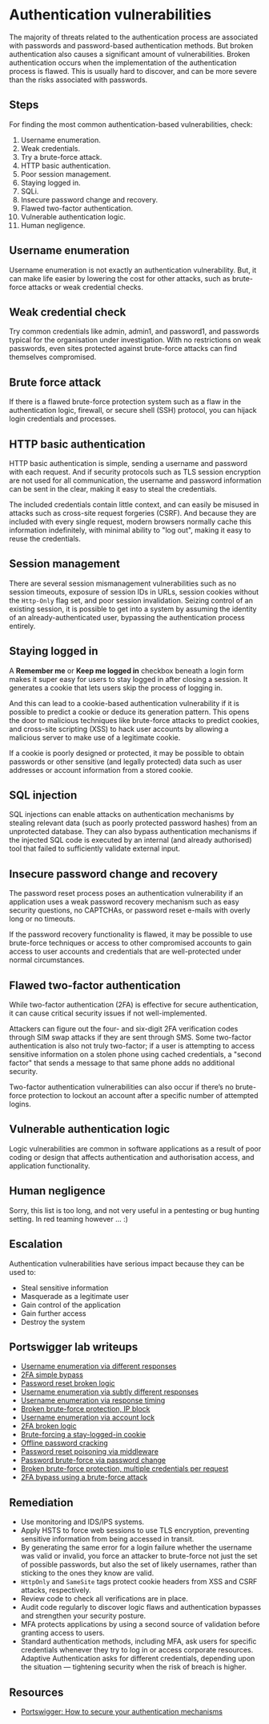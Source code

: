 # Authentication vulnerabilities

The majority of threats related to the authentication process are associated with passwords and password-based authentication methods. But broken authentication also causes a significant amount of vulnerabilities. Broken authentication occurs when the implementation of the authentication process is flawed. This is usually hard to discover, and can be more severe than the risks associated with passwords.

## Steps

For finding the most common authentication-based vulnerabilities, check:

1. Username enumeration.
2. Weak credentials.
3. Try a brute-force attack.
4. HTTP basic authentication.
5. Poor session management.
6. Staying logged in.
7. SQLi.
8. Insecure password change and recovery.
9. Flawed two-factor authentication.
10. Vulnerable authentication logic.
11. Human negligence.

## Username enumeration

Username enumeration is not exactly an authentication vulnerability. But, it can make life easier by lowering the cost for other attacks, such as brute-force attacks or weak credential checks.

## Weak credential check

Try common credentials like admin, admin1, and password1, and passwords typical for the organisation under investigation. With no restrictions on weak passwords, even sites protected against brute-force attacks can find themselves compromised.

## Brute force attack

If there is a flawed brute-force protection system such as a flaw in the authentication logic, firewall, or secure shell (SSH) protocol, you can hijack login credentials and processes.

## HTTP basic authentication

HTTP basic authentication is simple, sending a username and password with each request. And if security protocols such as TLS session encryption are not used for all communication, the username and password information can be sent in the clear, making it easy to steal the credentials.

The included credentials contain little context, and can easily be misused in attacks such as cross-site request forgeries (CSRF). And because they are included with every single request, modern browsers normally cache this information indefinitely, with minimal ability to "log out", making it easy to reuse the credentials.

## Session management

There are several session mismanagement vulnerabilities such as no session timeouts, exposure of session IDs in URLs, session cookies without the `Http-Only` flag set, and poor session invalidation. Seizing control of an existing session, it is possible to get into a system by assuming the identity of an already-authenticated user, bypassing the authentication process entirely. 

## Staying logged in

A **Remember me** or **Keep me logged in** checkbox beneath a login form makes it super easy for users to stay logged in after closing a session. It generates a cookie that lets users skip the process of logging in.

And this can lead to a cookie-based authentication vulnerability if it is possible to predict a cookie or deduce its generation pattern. This opens the door to malicious techniques like brute-force attacks to predict cookies, and cross-site scripting (XSS) to hack user accounts by allowing a malicious server to make use of a legitimate cookie.

If a cookie is poorly designed or protected, it may be possible to obtain passwords or other sensitive (and legally protected) data such as user addresses or account information from a stored cookie.

## SQL injection

SQL injections can enable attacks on authentication mechanisms by stealing relevant data (such as poorly protected password hashes) from an unprotected database. They can also bypass authentication mechanisms if the injected SQL code is executed by an internal (and already authorised) tool that failed to sufficiently validate external input.

## Insecure password change and recovery

The password reset process poses an authentication vulnerability if an application uses a weak password recovery mechanism such as easy security questions, no CAPTCHAs, or password reset e-mails with overly long or no timeouts.

If the password recovery functionality is flawed, it may be possible to use brute-force techniques or access to other compromised accounts to gain access to user accounts and credentials that are well-protected under normal circumstances.

## Flawed two-factor authentication

While two-factor authentication (2FA) is effective for secure authentication, it can cause critical security issues if not well-implemented.

Attackers can figure out the four- and six-digit 2FA verification codes through SIM swap attacks if they are sent through SMS. Some two-factor authentication is also not truly two-factor; if a user is attempting to access sensitive information on a stolen phone using cached credentials, a "second factor" that sends a message to that same phone adds no additional security.

Two-factor authentication vulnerabilities can also occur if there’s no brute-force protection to lockout an account after a specific number of attempted logins.

## Vulnerable authentication logic

Logic vulnerabilities are common in software applications as a result of poor coding or design that affects authentication and authorisation access, and application functionality.

## Human negligence

Sorry, this list is too long, and not very useful in a pentesting or bug hunting setting. In red teaming however ... :)

## Escalation

Authentication vulnerabilities have serious impact because they can be used to:

* Steal sensitive information
* Masquerade as a legitimate user
* Gain control of the application
* Gain further access
* Destroy the system

## Portswigger lab writeups

* [Username enumeration via different responses](../burp/auth/1.md)
* [2FA simple bypass](../burp/auth/2.md)
* [Password reset broken logic](../burp/auth/3.md)
* [Username enumeration via subtly different responses](../burp/auth/4.md)
* [Username enumeration via response timing](../burp/auth/5.md)
* [Broken brute-force protection, IP block](../burp/auth/6.md)
* [Username enumeration via account lock](../burp/auth/7.md)
* [2FA broken logic](../burp/auth/8.md)
* [Brute-forcing a stay-logged-in cookie](../burp/auth/9.md)
* [Offline password cracking](../burp/auth/10.md)
* [Password reset poisoning via middleware](../burp/auth/11.md)
* [Password brute-force via password change](../burp/auth/12.md)
* [Broken brute-force protection, multiple credentials per request](../burp/auth/13.md)
* [2FA bypass using a brute-force attack](../burp/auth/14.md)

## Remediation

* Use monitoring and IDS/IPS systems.
* Apply HSTS to force web sessions to use TLS encryption, preventing sensitive information from being accessed in transit.
* By generating the same error for a login failure whether the username was valid or invalid, you force an attacker to brute-force not just the set of possible passwords, but also the set of likely usernames, rather than sticking to the ones they know are valid.
* `HttpOnly` and `SameSite` tags protect cookie headers from XSS and CSRF attacks, respectively.
* Review code to check all verifications are in place.
* Audit code regularly to discover logic flaws and authentication bypasses and strengthen your security posture.
* MFA protects applications by using a second source of validation before granting access to users.
* Standard authentication methods, including MFA, ask users for specific credentials whenever they try to log in or access corporate resources. Adaptive Authentication asks for different credentials, depending upon the situation — tightening security when the risk of breach is higher.

## Resources

* [Portswigger: How to secure your authentication mechanisms](https://portswigger.net/web-security/authentication/securing)